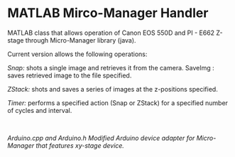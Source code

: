 <h1>MATLAB Mirco-Manager Handler</h1>

MATLAB class that allows operation of Canon EOS 550D and PI - E662 Z-stage through Micro-Manager library (java).
<br>

Current version allows the following operations:
<br>

<em>Snap:</em> shots a single image and retrieves it from the camera. SaveImg : saves retrieved image to the file specified.
<br>

<em>ZStack:</em> shots and saves a series of images at the z-positions specified.
<br>

<em>Timer:</em> performs a specified action (Snap or ZStack) for a specified number of cycles and interval.

<br>

<em>Arduino.cpp and Arduino.h<em> Modified Arduino device adapter for Micro-Manager that features xy-stage device.
 